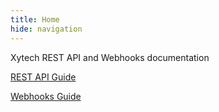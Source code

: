 ```yaml
---
title: Home
hide: navigation
---
```


Xytech REST API and Webhooks documentation

[REST API Guide](REST-API%20Guide/01.%20index.md)

[Webhooks Guide](Webhooks%20Guide/index.md)